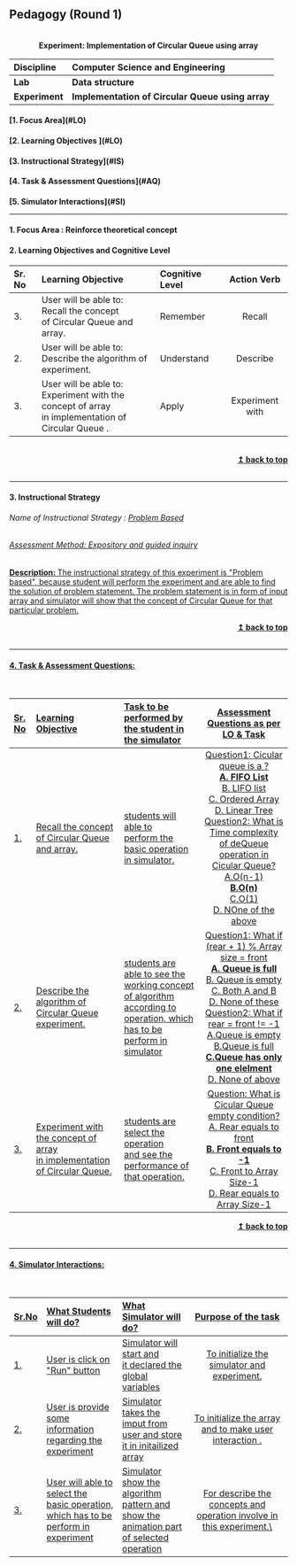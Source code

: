 ## Pedagogy (Round 1)
<p align="center">
<br>
    <b> Experiment: Implementation of Circular Queue using array<a name="top"></a></b><br>
</p>

<b>Discipline | <b>Computer Science and Engineering
:--|:--|
<b> Lab | <b> Data structure
<b> Experiment|     <b> Implementation of Circular Queue using array


<h4> [1. Focus Area](#LO)
<h4> [2. Learning Objectives ](#LO)
<h4> [3. Instructional Strategy](#IS)
<h4> [4. Task & Assessment Questions](#AQ)
<h4> [5. Simulator Interactions](#SI)
<hr>

<a name="LO"></a>
#### 1. Focus Area : Reinforce theoretical concept

#### 2. Learning Objectives and Cognitive Level


Sr. No |	Learning Objective	| Cognitive Level | Action Verb
:--|:--|:--|:-:
3.| User will be able to: <br> Recall the concept <br> of Circular Queue and array. | Remember| Recall
2.| User will be able to: <br> Describe the algorithm of experiment. | Understand | Describe
3.| User will be able to: <br>Experiment with the concept of array <br>in implementation of Circular Queue . | Apply | Experiment with

<br/>
<div align="right">
    <b><a href="#top">↥ back to top</a></b>
</div>
<br/>
<hr>

<a name="IS"></a>
#### 3. Instructional Strategy
###### Name of Instructional Strategy  :    <u> Problem Based
###### Assessment Method: Expository and guided inquiry

<u> <b>Description: </b> The instructional strategy of this experiment is "Problem based", because student will perform the experiment and are able to find the solution of problem statement. The problem statement is in form of input array and simulator will show that the concept of Circular Queue for that particular problem. </u>
<br>
<div align="right">
    <b><a href="#top">↥ back to top</a></b>
</div>
<br/>
<hr>

<a name="AQ"></a>
#### 4. Task & Assessment Questions:
<br>

Sr. No |	Learning Objective	| Task to be performed by <br> the student  in the simulator | Assessment Questions as per LO & Task
:--|:--|:--|:-:
1.|  Recall the concept <br> of Circular Queue and array. | students will able to<br> perform the basic operation in simulator. | Question1: Cicular queue is a ? <br><b>A. FIFO List <br></b>B. LIFO list<br>C. Ordered Array <br> D. Linear Tree <br>Question2: What is Time complexity of deQueue operation in Cicular Queue?<br>A.O(n-1)<br><b>B.O(n)</b><br>C.O(1)<br>D. NOne of the above
2.| Describe  the algorithm of Circular Queue experiment. | students are able to see the working concept of algorithm<br> according to operation, which <br>has to be perform in simulator | Question1: What if (rear + 1) % Array size = front <br><b>A. Queue is full <br></b>B. Queue is empty <br>C. Both A and B <br>D. None of these <br> Question2: What if rear = front != -1<br> A.Queue is empty<br>B.Queue is full<br><b>C.Queue has only one elelment</B><br>D. None of above
3.| Experiment with the concept of array <br>in implementation of Circular Queue. | students are select the operation<br>and see the performance of that operation. | Question: What is Cicular Queue empty condition?<br>A. Rear equals to front<br><b>B. Front equals to -1</b><br> C. Front to Array Size-1 <br> D. Rear equals to Array Size-1
<div align="right">
    <b><a href="#top">↥ back to top</a></b>
</div>
<br/>
<hr>

<a name="SI"></a>

#### 4. Simulator Interactions:
<br>

Sr.No | What Students will do? |	What Simulator will do?	| Purpose of the task
:--|:--|:--|:--:
1.|  User is click on<br>"Run" button  |  Simulator will start and<br>it declared the global variables | To initialize the simulator and experiment.
2.|  User is provide some<br>information regarding the<br>experiment | Simulator takes the imput from<br>user and store it in initailized array |To initialize the array<br> and to make user interaction .
3.|  User will able to select the <br>basic operation,<br>which has to be perform in experiment | Simulator show the algorithm<br>pattern and show the animation part<br>of selected operation | For describe the concepts and operation involve in this experiment.\
